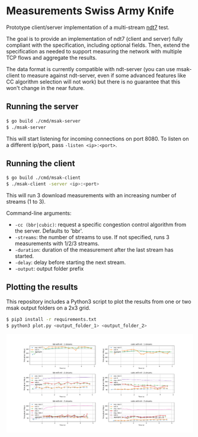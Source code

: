 # Measurements Swiss Army Knife

Prototype client/server implementation of a multi-stream [ndt7](https://github.com/m-lab/ndt-server/blob/master/spec/ndt7-protocol.md) test.

The goal is to provide an implementation of ndt7 (client and server) fully compliant with the specification, including optional fields. Then, extend the specification as needed to support measuring the network with multiple TCP flows and aggregate the results.

The data format is currently compatible with ndt-server (you can use msak-client to measure against ndt-server, even if some advanced features like CC algorithm selection will not work) but there is no guarantee that this won't change in the near future.

## Running the server

```bash
$ go build ./cmd/msak-server
$ ./msak-server
```

This will start listening for incoming connections on port 8080. To listen on a different ip/port, pass `-listen <ip>:<port>`.

## Running the client

```bash
$ go build ./cmd/msak-client
$ ./msak-client -server <ip>:<port>
```

This will run 3 download measurements with an increasing number of streams (1 to 3).

Command-line arguments:

- `-cc (bbr|cubic)`: request a specific congestion control algorithm from the server. Defaults to 'bbr'.
- `-streams`: the number of streams to use. If not specified, runs 3 measurements with 1/2/3 streams.
- `-duration`: duration of the measurement after the last stream has started.
- `-delay`: delay before starting the next stream.
- `-output`: output folder prefix

## Plotting the results

This repository includes a Python3 script to plot the results from one or two msak output folders on a 2x3 grid.

```bash
$ pip3 install -r requirements.txt
$ python3 plot.py <output_folder_1> <output_folder_2>
```

![example plot](./plot.png)
